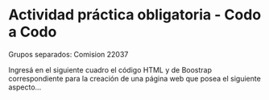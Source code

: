 # Actividad práctica obligatoria - Codo a Codo
Grupos separados: Comision 22037

Ingresá en el siguiente cuadro el código HTML y de Boostrap correspondiente para la creación de una página web que posea el siguiente aspecto...
